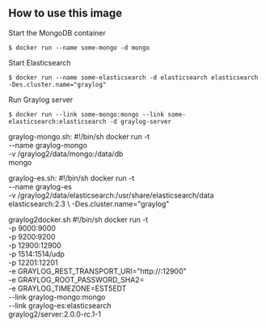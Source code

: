 How to use this image
---------------------

Start the MongoDB container

```
$ docker run --name some-mongo -d mongo
```

Start Elasticsearch

```
$ docker run --name some-elasticsearch -d elasticsearch elasticsearch -Des.cluster.name="graylog"
```

Run Graylog server

```
$ docker run --link some-mongo:mongo --link some-elasticsearch:elasticsearch -d graylog-server
```


graylog-mongo.sh:
#!/bin/sh
docker run -t \
        --name graylog-mongo            \
        -v /graylog2/data/mongo:/data/db  \
        mongo

graylog-es.sh:
#!/bin/sh
docker run -t   \
        --name graylog-es               \
        -v /graylog2/data/elasticsearch:/usr/share/elasticsearch/data   \
        elasticsearch:2.3               \ 
        -Des.cluster.name="graylog"

graylog2docker.sh
#!/bin/sh
docker run -t \
        -p 9000:9000            \
        -p 9200:9200            \
        -p 12900:12900          \
        -p 1514:1514/udp        \
        -p 12201:12201          \
        -e GRAYLOG_REST_TRANSPORT_URI="http://<host outside IP>:12900"  \
        -e GRAYLOG_ROOT_PASSWORD_SHA2=<redacted>  \
        -e GRAYLOG_TIMEZONE=EST5EDT     \
        --link graylog-mongo:mongo      \
        --link graylog-es:elasticsearch \
        graylog2/server:2.0.0-rc.1-1
